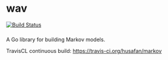 # wav
[![Build Status](https://travis-ci.org/husafan/markov.svg)](https://travis-ci.org/husafan/markov)
###
A Go library for building Markov models.

TravisCL continuous build: https://travis-ci.org/husafan/markov
